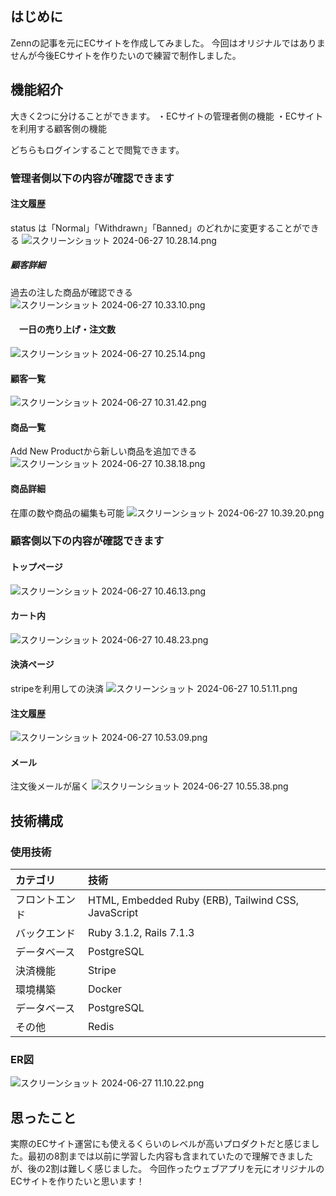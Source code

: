 ## はじめに
Zennの記事を元にECサイトを作成してみました。
今回はオリジナルではありませんが今後ECサイトを作りたいので練習で制作しました。

## 機能紹介
大きく2つに分けることができます。
・ECサイトの管理者側の機能
・ECサイトを利用する顧客側の機能

どちらもログインすることで閲覧できます。

### 管理者側以下の内容が確認できます

#### 注文履歴
status は「Normal」「Withdrawn」「Banned」のどれかに変更することができる
![スクリーンショット 2024-06-27 10.28.14.png](https://qiita-image-store.s3.ap-northeast-1.amazonaws.com/0/3733846/7fe7644f-aa5e-bd2e-132f-bd347781f270.png)

##### 顧客詳細
過去の注した商品が確認できる
![スクリーンショット 2024-06-27 10.33.10.png](https://qiita-image-store.s3.ap-northeast-1.amazonaws.com/0/3733846/0988f109-9d47-5b0c-a542-3eb61a2db7a6.png)

#### 　一日の売り上げ・注文数
![スクリーンショット 2024-06-27 10.25.14.png](https://qiita-image-store.s3.ap-northeast-1.amazonaws.com/0/3733846/67330930-e3f3-f23f-f61b-cdc76dbec059.png)

####  顧客一覧
 ![スクリーンショット 2024-06-27 10.31.42.png](https://qiita-image-store.s3.ap-northeast-1.amazonaws.com/0/3733846/80833595-116c-018d-d7ea-79d5faf2d0ba.png)

####  商品一覧
Add New Productから新しい商品を追加できる
![スクリーンショット 2024-06-27 10.38.18.png](https://qiita-image-store.s3.ap-northeast-1.amazonaws.com/0/3733846/dfcc9ca5-332f-f5bb-964f-322adc839fec.png)

####  商品詳細
在庫の数や商品の編集も可能
![スクリーンショット 2024-06-27 10.39.20.png](https://qiita-image-store.s3.ap-northeast-1.amazonaws.com/0/3733846/b8adf699-ab7c-1728-26f3-d13fff393d59.png)

### 顧客側以下の内容が確認できます
#### トップページ
![スクリーンショット 2024-06-27 10.46.13.png](https://qiita-image-store.s3.ap-northeast-1.amazonaws.com/0/3733846/b15c8fe3-3234-2ad6-ddf3-01744986e3f2.png)

#### カート内
![スクリーンショット 2024-06-27 10.48.23.png](https://qiita-image-store.s3.ap-northeast-1.amazonaws.com/0/3733846/ce219327-1a81-29eb-c188-9311a1ac3d7e.png)

#### 決済ページ
stripeを利用しての決済
![スクリーンショット 2024-06-27 10.51.11.png](https://qiita-image-store.s3.ap-northeast-1.amazonaws.com/0/3733846/58d4103f-0e79-0a3b-b95a-d425e06a9645.png)

#### 注文履歴
 ![スクリーンショット 2024-06-27 10.53.09.png](https://qiita-image-store.s3.ap-northeast-1.amazonaws.com/0/3733846/38cd0dd3-ae3a-88a9-84ac-abda6efeba80.png)

 #### メール
 注文後メールが届く
 ![スクリーンショット 2024-06-27 10.55.38.png](https://qiita-image-store.s3.ap-northeast-1.amazonaws.com/0/3733846/5127a705-12d0-2015-c997-50dafd8ed30e.png)


## 技術構成
### 使用技術
| カテゴリ	 |     技術 | 
|:-----------|:-----------|
| フロントエンド     | HTML, Embedded Ruby (ERB), Tailwind CSS, JavaScript| 
| バックエンド     | Ruby 3.1.2, Rails 7.1.3   |       
| データベース   | PostgreSQL      |    
| 決済機能   | Stripe |    
| 環境構築  | Docker     |    
| データベース   | PostgreSQL      |    
|その他　| Redis|

### ER図
![スクリーンショット 2024-06-27 11.10.22.png](https://qiita-image-store.s3.ap-northeast-1.amazonaws.com/0/3733846/00ceb337-adeb-b52d-b966-fe76d05301e7.png)

## 思ったこと
実際のECサイト運営にも使えるくらいのレベルが高いプロダクトだと感じました。最初の8割までは以前に学習した内容も含まれていたので理解できましたが、後の2割は難しく感じました。
今回作ったウェブアプリを元にオリジナルのECサイトを作りたいと思います！
